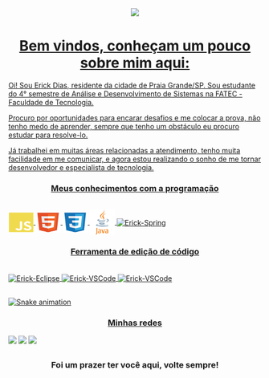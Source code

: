
<div align="center">
  <a href="https://github.com/erickbeavis">
  <img height="180em" src="https://github-readme-stats.vercel.app/api?username=erickbeavis&show_icons=true&theme=default&include_all_commits=true&count_private=true"/>
</div>

<h1 align="center"> Bem vindos, conheçam um pouco sobre mim aqui: </h1>


Oi! Sou Erick Dias, residente da cidade de Praia Grande/SP. Sou estudante do 4° semestre de Análise e Desenvolvimento de Sistemas na FATEC - Faculdade de Tecnologia.

Procuro por oportunidades para encarar desafios e me colocar a prova, não tenho medo de aprender, sempre que tenho um obstáculo eu procuro estudar para resolve-lo.

Já trabalhei em muitas áreas relacionadas a atendimento, tenho muita facilidade em me comunicar, e agora estou realizando o sonho de me tornar desenvolvedor e especialista de tecnologia.

<h3 align="center"> Meus conhecimentos com a programação </h3>
<div style="display: inline_block"><br>
  <img title="JavaScript" align="center" alt="Erick-Js" height="40" width="50" src="https://raw.githubusercontent.com/devicons/devicon/master/icons/javascript/javascript-plain.svg">
  <img title="HTML" align="center" alt="Erick-HTML" height="40" width="50" src="https://raw.githubusercontent.com/devicons/devicon/master/icons/html5/html5-original.svg">
  <img title="CSS" align="center" alt="Erick-CSS" height="40" width="50" src="https://raw.githubusercontent.com/devicons/devicon/master/icons/css3/css3-original.svg">
  <img title="Java" align="center" alt="Erick-Java" height="50" width="50" src="https://raw.githubusercontent.com/github/explore/5b3600551e122a3277c2c5368af2ad5725ffa9a1/topics/java/java.png">
    <img title="Spring" align="center" alt="Erick-Spring" height="40" width="45" src="https://devkico.itexto.com.br/wp-content/uploads/2014/08/spring-boot-project-logo-300x270.png">
</div>

<h3 align="center"> Ferramenta de edição de código </h3>
<div style="display: inline_block"><br>
    <img title="Eclipse" align="center" alt="Erick-Eclipse" width="40px" src="https://algol.dev/wp-content/uploads/2020/10/logo-eclipse.png">
    <img title="NodeJS" align="center" alt="Erick-VSCode" width="40px" src="https://img.icons8.com/fluent/48/000000/visual-studio-code-2019.png">
    <img title="Sublime" align="center" alt="Erick-VSCode" width="40px" src="https://www.seekpng.com/png/full/242-2425273_sublime-text-icon-sublime-text-3-icon-png.png">
</div>
  
##
  
![Snake animation](https://github.com/erickbeavis/rafaballerini/blob/output/github-contribution-grid-snake.svg)

  <h3 align="center"> Minhas redes </h3>
  
<div> 
  <a href="https://instagram.com/erickbeavis" target="_blank"><img src="https://img.shields.io/badge/-Instagram-%23E4405F?style=for-the-badge&logo=instagram&logoColor=white" target="_blank"></a>
  <a href="https://www.linkedin.com/in/erick-dias-de-sousa-5b6399218" target="_blank"><img src="https://img.shields.io/badge/-LinkedIn-%230077B5?style=for-the-badge&logo=linkedin&logoColor=white" target="_blank"></a>
    <a href="https://www.github.com/erickbeavis" target="_blank"><img src="https://img.shields.io/badge/GitHub-100000?style=for-the-badge&logo=github&logoColor=white" target="_blank"></a>
</div>
  
##
  
  <h3 align="center"> Foi um prazer ter você aqui, volte sempre! </h3>
  
